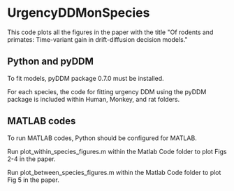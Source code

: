 # UrgencyDDMonSpecies

This code plots all the figures in the paper with the title "Of rodents and primates: Time-variant gain in drift-diffusion decision models."
## Python and pyDDM 
To fit models, pyDDM package 0.7.0 must be installed.

For each species, the code for fitting urgency DDM using the pyDDM package is included within Human, Monkey, and rat folders.
## MATLAB codes
To run MATLAB codes, Python should be configured for MATLAB.

Run plot_within_species_figures.m within the Matlab Code folder to plot Figs 2-4 in the paper.

Run plot_between_species_figures.m within the Matlab Code folder to plot Fig 5 in the paper.
